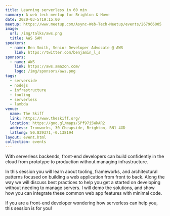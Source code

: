 ```yaml
---
title: Learning serverless in 60 min
summary: A web tech meetup for Brighton & Hove
date: 2020-03-5T19:15:00
meetup: https://www.meetup.com/Async-Web-Tech-Meetup/events/267966005
image:
  url: /img/talks/aws.png
  title: AWS SAM
speakers:
  - name: Ben Smith, Senior Developer Advocate @ AWS
    link: https://twitter.com/benjamin_l_s
sponsors:
  - name: AWS
    link: https://aws.amazon.com/
    logo: /img/sponsors/aws.png
tags:
  - serverside
  - nodejs
  - infrastructure
  - tooling
  - serverless
  - lambda
venue:
  name: The Skiff
  link: https://www.theskiff.org/
  location: https://goo.gl/maps/SPf97i5WkAR2
  address: Ironworks, 30 Cheapside, Brighton, BN1 4GD
  latlong: 50.829371,-0.138194
layout: event.html
collection: events
---
```


With serverless backends, front-end developers can build confidently in the cloud from prototype to production without managing infrastructure.
 
In this session you will learn about tooling, frameworks, and architectural patterns focused on building a web application from front to back. Along the way we will discuss best practices to help you get a started on developing without needing to manage servers. I will demo the solutions, and show how you can integrate these common web app features with minimal code.

If you are a front-end developer wondering how serverless can help you, this session is for you!
